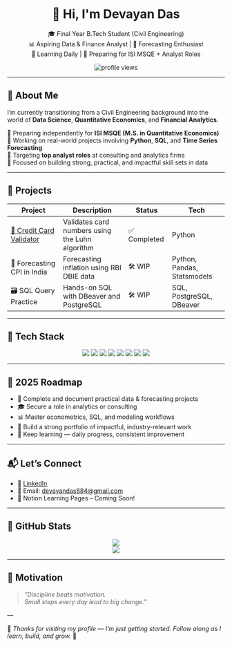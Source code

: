 <h1 align="center">👋 Hi, I'm Devayan Das</h1>

<p align="center">
  🎓 Final Year B.Tech Student (Civil Engineering) <br>
  📊 Aspiring Data & Finance Analyst | 🧮 Forecasting Enthusiast <br>
  🌱 Learning Daily | 💼 Preparing for ISI MSQE + Analyst Roles
</p>

<p align="center">
  <img src="https://komarev.com/ghpvc/?username=devayanxr&label=Profile+Views" alt="profile views"/>
</p>

---

## 🧠 About Me

I’m currently transitioning from a Civil Engineering background into the world of **Data Science**, **Quantitative Economics**, and **Financial Analytics**.

🔹 Preparing independently for **ISI MSQE (M.S. in Quantitative Economics)**  
🔹 Working on real-world projects involving **Python**, **SQL**, and **Time Series Forecasting**  
🔹 Targeting **top analyst roles** at consulting and analytics firms  
🔹 Focused on building strong, practical, and impactful skill sets in data

---

## 🧩 Projects

| Project | Description | Status | Tech |
|--------|-------------|--------|------|
| [🔐 Credit Card Validator](https://github.com/devayanxr/credit-card-validator) | Validates card numbers using the Luhn algorithm | ✅ Completed | Python |
| 🧾 Forecasting CPI in India | Forecasting inflation using RBI DBIE data | 🛠️ WIP | Python, Pandas, Statsmodels |
| 🗃️ SQL Query Practice | Hands-on SQL with DBeaver and PostgreSQL | 🛠️ WIP | SQL, PostgreSQL, DBeaver |

---

## 🧰 Tech Stack

<p align="center">
  <img src="https://img.shields.io/badge/Python-3776AB?style=for-the-badge&logo=python&logoColor=white" />
  <img src="https://img.shields.io/badge/SQL-336791?style=for-the-badge&logo=postgresql&logoColor=white" />
  <img src="https://img.shields.io/badge/Pandas-150458?style=for-the-badge&logo=pandas&logoColor=white" />
  <img src="https://img.shields.io/badge/Numpy-013243?style=for-the-badge&logo=numpy&logoColor=white" />
  <img src="https://img.shields.io/badge/Google%20Colab-F9AB00?style=for-the-badge&logo=googlecolab&logoColor=white" />
  <img src="https://img.shields.io/badge/PostgreSQL-4169E1?style=for-the-badge&logo=postgresql&logoColor=white" />
  <img src="https://img.shields.io/badge/DBeaver-372923?style=for-the-badge&logo=data&logoColor=white" />
  <img src="https://img.shields.io/badge/GitHub-181717?style=for-the-badge&logo=github&logoColor=white" />
</p>

---

## 🎯 2025 Roadmap

- 📌 Complete and document practical data & forecasting projects  
- 🎓 Secure a role in analytics or consulting  
- 📊 Master econometrics, SQL, and modeling workflows  
- 📁 Build a strong portfolio of impactful, industry-relevant work  
- 🧠 Keep learning — daily progress, consistent improvement

---

## 📬 Let’s Connect

- 💼 [LinkedIn](https://www.linkedin.com/in/devayan-das-52211b24b/)
- 📧 Email: [devayandas884@gmail.com](mailto:devayandas884@gmail.com)
- 📝 Notion Learning Pages – Coming Soon!


---

## 🧭 GitHub Stats

<p align="center">
  <img src="https://github-readme-stats.vercel.app/api?username=devayanxr&show_icons=true&theme=default&hide_border=false&bg_color=00000000" />
  <br>
  <img src="https://github-readme-streak-stats.herokuapp.com/?user=devayanxr&theme=default" />
</p>

---

## 📌 Motivation

> _"Discipline beats motivation.  
> Small steps every day lead to big change."_  

—

🌟 *Thanks for visiting my profile — I’m just getting started. Follow along as I learn, build, and grow.* 🌟
